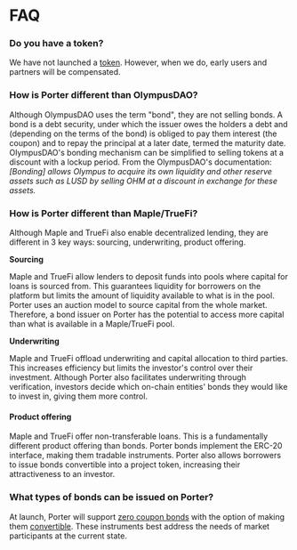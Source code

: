 # FAQ

### Do you have a token?

We have not launched a [token](protocol/prtr-token.md). However, when we do, early users and partners will be compensated.

### How is Porter different than OlympusDAO?

Although OlympusDAO uses the term "bond", they are not selling bonds. A bond is a debt security, under which the issuer owes the holders a debt and (depending on the terms of the bond) is obliged to pay them interest (the coupon) and to repay the principal at a later date, termed the maturity date. OlympusDAO's bonding mechanism can be simplified to selling tokens at a discount with a lockup period. From the OlympusDAO's documentation: _\[Bonding] allows Olympus to acquire its own liquidity and other reserve assets such as LUSD by selling OHM at a discount in exchange for these assets._

### How is Porter different than Maple/TrueFi?

Although Maple and TrueFi also enable decentralized lending, they are different in 3 key ways: sourcing, underwriting, product offering.

**Sourcing**

Maple and TrueFi allow lenders to deposit funds into pools where capital for loans is sourced from. This guarantees liquidity for borrowers on the platform but limits the amount of liquidity available to what is in the pool. Porter uses an auction model to source capital from the whole market. Therefore, a bond issuer on Porter has the potential to access more capital than what is available in a Maple/TrueFi pool.

**Underwriting**

Maple and TrueFi offload underwriting and capital allocation to third parties. This increases efficiency but limits the investor's control over their investment. Although Porter also facilitates underwriting through verification, investors decide which on-chain entities' bonds they would like to invest in, giving them more control.

#### **Product offering**

Maple and TrueFi offer non-transferable loans. This is a fundamentally different product offering than bonds. Porter bonds implement the ERC-20 interface, making them tradable instruments. Porter also allows borrowers to issue bonds convertible into a project token, increasing their attractiveness to an investor.&#x20;

### What types of bonds can be issued on Porter?

At launch, Porter will support [zero coupon bonds](intro-to-bonds/zero-coupon-bonds/) with the option of making them [convertible](intro-to-bonds/convertible-bonds/). These instruments best address the needs of market participants at the current state.
